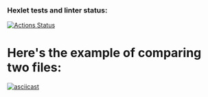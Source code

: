 ### Hexlet tests and linter status:
[![Actions Status](https://github.com/vitallcore/python-project-50/actions/workflows/hexlet-check.yml/badge.svg)](https://github.com/vitallcore/python-project-50/actions)

# Here's the example of comparing two files:
[![asciicast](https://asciinema.org/a/673897.svg)](https://asciinema.org/a/673897)
